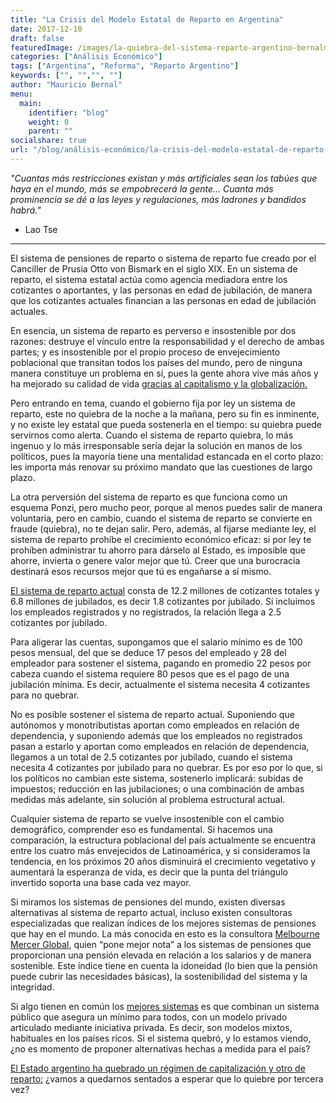 ```yaml
---
title: "La Crisis del Modelo Estatal de Reparto en Argentina"
date: 2017-12-10
draft: false
featuredImage: /images/la-quiebra-del-sistema-reparto-argentino-bernalmauricio.jpg
categories: ["Análisis Económico"]
tags: ["Argentina", "Reforma", "Reparto Argentino"]
keywords: ["", "","", ""]
author: "Mauricio Bernal"
menu:
  main:
    identifier: "blog"
    weight: 0 
    parent: ""
socialshare: true
url: "/blog/análisis-económico/la-crisis-del-modelo-estatal-de-reparto-en-argentina/"
---
```

 
*"Cuantas más restricciones existan y más artificiales sean los tabúes que haya en el mundo, más se empobrecerá la gente… Cuanta más prominencia se dé a las leyes y regulaciones, más ladrones y bandidos habrá."*
  
-  Lao Tse

--- 

El sistema de pensiones de reparto o sistema de reparto fue creado por el Canciller de Prusia Otto von Bismark en el siglo XIX. En un sistema de reparto, el sistema estatal actúa como agencia mediadora entre los cotizantes o aportantes, y las personas en edad de jubilación, de manera que los cotizantes actuales financian a las personas en edad de jubilación actuales.

En esencia, un sistema de reparto es perverso e insostenible por dos razones: destruye el vínculo entre la responsabilidad y el derecho de ambas partes; y es insostenible por el propio proceso de envejecimiento poblacional que transitan todos los países del mundo, pero de ninguna manera constituye un problema en sí, pues la gente ahora vive más años y ha mejorado su calidad de vida [gracias al capitalismo y la globalización.](https://bernalmauricio.com/blog/teor%C3%ADa-econ%C3%B3mica/motores-progreso-economico-sociedad/) 

Pero entrando en tema, cuando el gobierno fija por ley un sistema de reparto, este no quiebra de la noche a la mañana, pero su fin es inminente, y no existe ley estatal que pueda sostenerla en el tiempo: su quiebra puede servirnos como alerta. Cuando el sistema de reparto quiebra, lo más ingenuo y lo más irresponsable sería dejar la solución en manos de los políticos, pues la mayoría tiene una mentalidad estancada en el corto plazo: les importa más renovar su próximo mandato que las cuestiones de largo plazo.

La otra perversión del sistema de reparto es que funciona como un esquema Ponzi, pero mucho peor, porque al menos puedes salir de manera voluntaria, pero en cambio, cuando el sistema de reparto se convierte en fraude (quiebra), no te dejan salir. Pero, además, al fijarse mediante ley, el sistema de reparto prohíbe el crecimiento económico eficaz: si por ley te prohíben administrar tu ahorro para dárselo al Estado, es imposible que ahorre, invierta o genere valor mejor que tú. Creer que una burocracia destinará esos recursos mejor que tú es engañarse a sí mismo.

[El sistema de reparto actual](https://www.libertadyprogreso.org/2017/10/24/la-estafa-de-la-jubilacion-estatal-de-reparto/) consta de 12.2 millones de cotizantes totales y 6.8 millones de jubilados, es decir 1.8 cotizantes por jubilado. Si incluimos los empleados registrados y no registrados, la relación llega a 2.5 cotizantes por jubilado.

Para aligerar las cuentas, supongamos que el salario mínimo es de 100 pesos mensual, del que se deduce 17 pesos del empleado y 28 del empleador para sostener el sistema, pagando en promedio 22 pesos por cabeza cuando el sistema requiere 80 pesos que es el pago de una jubilación mínima. Es decir, actualmente el sistema necesita 4 cotizantes para no quebrar.

No es posible sostener el sistema de reparto actual. Suponiendo que autónomos y monotributistas aportan como empleados en relación de dependencia, y suponiendo además que los empleados no registrados pasan a estarlo y aportan como empleados en relación de dependencia, llegamos a un total de 2.5 cotizantes por jubilado, cuando el sistema necesita 4 cotizantes por jubilado para no quebrar. Es por eso por lo que, si los políticos no cambian este sistema, sostenerlo implicará: subidas de impuestos; reducción en las jubilaciones; o una combinación de ambas medidas más adelante, sin solución al problema estructural actual.

Cualquier sistema de reparto se vuelve insostenible con el cambio demográfico, comprender eso es fundamental. Si hacemos una comparación, la estructura poblacional del país actualmente se encuentra entre los cuatro más envejecidos de Latinoamérica, y si consideramos la tendencia, en los próximos 20 años disminuirá el crecimiento vegetativo y aumentará la esperanza de vida, es decir que la punta del triángulo invertido soporta una base cada vez mayor.

Si miramos los sistemas de pensiones del mundo, existen diversas alternativas al sistema de reparto actual, incluso existen consultoras especializadas que realizan índices de los mejores sistemas de pensiones que hay en el mundo. La más conocida en esto es la consultora [Melbourne Mercer Global](https://www.mercer.com/insights/all-insights/), quien “pone mejor nota” a los sistemas de pensiones que proporcionan una pensión elevada en relación a los salarios y de manera sostenible. Este índice tiene en cuenta la idoneidad (lo bien que la pensión puede cubrir las necesidades básicas), la sostenibilidad del sistema y la integridad.

Si algo tienen en común los [mejores sistemas](https://www.libremercado.com/2017-12-10/que-tienen-en-comun-y-espana-no-los-dos-mejores-sistemas-de-pensiones-del-mundo-1276610421/) es que combinan un sistema público que asegura un mínimo para todos, con un modelo privado articulado mediante iniciativa privada. Es decir, son modelos mixtos, habituales en los países ricos. Si el sistema quebró, y lo estamos viendo, ¿no es momento de proponer alternativas hechas a medida para el país?

[El Estado argentino ha quebrado un régimen de capitalización y otro de reparto:](https://www.eseade.edu.ar/wp-content/uploads/2016/08/ABL-Krause-Jubilaciones.pdf) ¿vamos a quedarnos sentados a esperar que lo quiebre por tercera vez?
